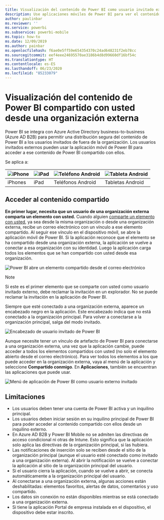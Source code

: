 ```yaml
---
title: Visualización del contenido de Power BI como usuario invitado externo (Azure AD B2B)
description: Use aplicaciones móviles de Power BI para ver el contenido compartido con usted desde la organización externa.
author: paulinbar
ms.reviewer: ''
ms.service: powerbi
ms.subservice: powerbi-mobile
ms.topic: how-to
ms.date: 12/09/2019
ms.author: painbar
ms.openlocfilehash: f6ae0e5ff59e654354370c24ad648231f2eb78cc
ms.sourcegitcommit: eef4eee24695570ae3186b4d8d99660df16bf54c
ms.translationtype: HT
ms.contentlocale: es-ES
ms.lasthandoff: 06/23/2020
ms.locfileid: "85233079"
---
```

# <a name="view-power-bi-content-shared-with-you-from-an-external-organization"></a>Visualización del contenido de Power BI compartido con usted desde una organización externa

Power BI se integra con Azure Active Directory business-to-business (Azure AD B2B) para permitir una distribución segura del contenido de Power BI a los usuarios invitados de fuera de la organización. Los usuarios invitados externos pueden usar la aplicación móvil de Power BI para acceder a ese contenido de Power BI compartido con ellos. 


Se aplica a:

| ![iPhone](./media/mobile-app-ssrs-kpis-mobile-on-premises-reports/iphone-logo-50-px.png) | ![iPad](./media/mobile-app-ssrs-kpis-mobile-on-premises-reports/ipad-logo-50-px.png) | ![Teléfono Android](./media/mobile-app-ssrs-kpis-mobile-on-premises-reports/android-phone-logo-50-px.png) | ![Tableta Android](./media/mobile-app-ssrs-kpis-mobile-on-premises-reports/android-tablet-logo-50-px.png) |
|:--- |:--- |:--- |:--- |
| iPhones |iPad |Teléfonos Android |Tabletas Android |

## <a name="accessing-shared-content"></a>Acceder al contenido compartido

**En primer lugar, necesita que un usuario de una organización externa comparta un elemento con usted.** Cuando alguien [comparte un elemento con usted](../../collaborate-share/service-share-dashboards.md), ya sea desde la misma organización o desde una organización externa, recibe un correo electrónico con un vínculo a ese elemento compartido. Al seguir ese vínculo en el dispositivo móvil, se abre la aplicación móvil de Power BI. Si la aplicación reconoce que el elemento se ha compartido desde una organización externa, la aplicación se vuelve a conectar a esa organización con su identidad. Luego la aplicación carga todos los elementos que se han compartido con usted desde esa organización.

![Power BI abre un elemento compartido desde el correo electrónico ](./media/mobile-apps-b2b/mobile-b2b-open-item-email-new.png)

> [!NOTE]
> Si este es el primer elemento que se comparte con usted como usuario invitado externo, debe reclamar la invitación en un explorador. No se puede reclamar la invitación en la aplicación de Power BI.

Siempre que esté conectado a una organización externa, aparece un encabezado negro en la aplicación. Este encabezado indica que no está conectado a la organización principal. Para volver a conectarse a la organización principal, salga del modo invitado.

![Encabezado de usuario invitado de Power BI](./media/mobile-apps-b2b/mobile-b2b-exit-home-new.png)

Aunque necesite tener un vínculo de artefacto de Power BI para conectarse a una organización externa, una vez que la aplicación cambie, puede acceder a todos los elementos compartidos con usted (no solo el elemento abierto desde el correo electrónico). Para ver todos los elementos a los que puede acceder en la organización externa, vaya al menú de la aplicación y seleccione **Compartido conmigo**. En **Aplicaciones**, también se encuentran las aplicaciones que puede usar.

![Menú de aplicación de Power BI como usuario externo invitado](./media/mobile-apps-b2b/mobile-b2b-menu-new.png)

## <a name="limitations"></a>Limitaciones

- Los usuarios deben tener una cuenta de Power BI activa y un inquilino principal.
- Los usuarios deben iniciar sesión en su inquilino principal de Power BI para poder acceder al contenido compartido con ellos desde un inquilino externo.
- En Azure AD B2B y Power BI Mobile no se admiten las directivas de acceso condicional ni otras de Intune. Esto significa que la aplicación solo aplica las directivas de la organización principal, si las hubiera.
- Las notificaciones de inserción solo se reciben desde el sitio de la organización principal (aunque el usuario esté conectado como invitado a una organización externa). Al abrir la notificación se vuelve a conectar la aplicación al sitio de la organización principal del usuario.
- Si el usuario cierra la aplicación, cuando se vuelve a abrir, se conecta automáticamente a la organización principal del usuario.
- Al conectarse a una organización externa, algunas acciones están deshabilitadas: elementos favoritos, alertas de datos, comentarios y uso compartido.
- Los datos sin conexión no están disponibles mientras se está conectado a una organización externa.
- Si tiene la aplicación Portal de empresa instalada en el dispositivo, el dispositivo debe estar inscrito.
